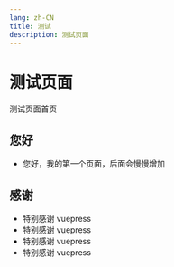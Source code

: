 ```yaml
---
lang: zh-CN
title: 测试
description: 测试页面
---
```



# 测试页面

测试页面首页

## 您好
+ 您好，我的第一个页面，后面会慢慢增加


## 感谢
+ 特别感谢 vuepress
+ 特别感谢 vuepress
+ 特别感谢 vuepress
+ 特别感谢 vuepress